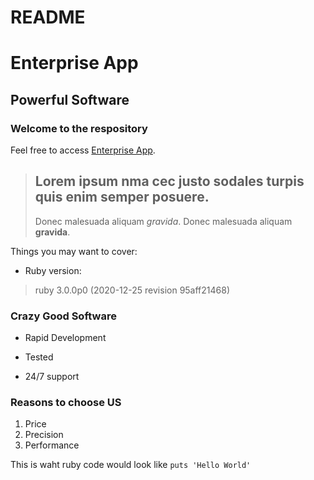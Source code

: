 # README

Enterprise App
==============

Powerful Software
-----------------

### Welcome to the respository

Feel free to access [Enterprise App](https://enterprise-ape.herokuapp.com/invoices).

> ## Lorem ipsum nma cec justo sodales turpis quis enim semper posuere.
>
> Donec malesuada aliquam *gravida*.
> Donec malesuada aliquam **gravida**.

Things you may want to cover:

* Ruby version:
> ruby 3.0.0p0 (2020-12-25 revision 95aff21468)

### Crazy Good Software
* Rapid Development
+ Tested
- 24/7 support

### Reasons to choose US
1. Price
2. Precision
3. Performance

This is waht ruby code would look like `puts 'Hello World'`
